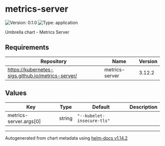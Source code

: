 # metrics-server

![Version: 0.1.0](https://img.shields.io/badge/Version-0.1.0-informational?style=flat-square) ![Type: application](https://img.shields.io/badge/Type-application-informational?style=flat-square)

Umbrella chart - Metrics Server

## Requirements

| Repository | Name | Version |
|------------|------|---------|
| https://kubernetes-sigs.github.io/metrics-server/ | metrics-server | 3.12.2 |

## Values

| Key | Type | Default | Description |
|-----|------|---------|-------------|
| metrics-server.args[0] | string | `"--kubelet-insecure-tls"` |  |

----------------------------------------------
Autogenerated from chart metadata using [helm-docs v1.14.2](https://github.com/norwoodj/helm-docs/releases/v1.14.2)

